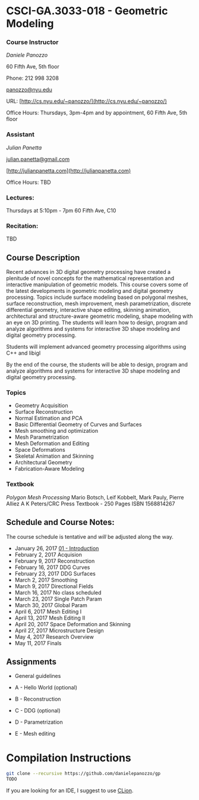 # CSCI-GA.3033-018 - Geometric Modeling

### Course Instructor
*Daniele Panozzo*

60 Fifth Ave, 5th floor

Phone: 212 998 3208

[panozzo@nyu.edu](mailto:panozzo@nyu.edu)

URL: [http://cs.nyu.edu/~panozzo/](http://cs.nyu.edu/~panozzo/)

Office Hours: Thursdays, 3pm-4pm and by appointment, 60 Fifth Ave, 5th floor

### Assistant
*Julian Panetta*

[julian.panetta@gmail.com](mailto:julian.panetta@gmail.com)

[http://julianpanetta.com](http://julianpanetta.com)

Office Hours: TBD

### Lectures:
Thursdays at 5:10pm - 7pm
60 Fifth Ave, C10

### Recitation:
TBD

## Course Description

Recent advances in 3D digital geometry processing have created a plenitude of novel concepts for the mathematical representation and interactive manipulation of geometric models. This course covers some of the latest developments in geometric modeling and digital geometry processing. Topics include surface modeling based on polygonal meshes, surface reconstruction, mesh improvement, mesh parametrization, discrete differential geometry, interactive shape editing, skinning animation, architectural and structure-aware geometric modeling, shape modeling with an eye on 3D printing. The students will learn how to design, program and analyze algorithms and systems for interactive 3D shape modeling and digital geometry processing.

Students will implement advanced geometry processing algorithms using C++ and libigl

By the end of the course, the students will be able to design, program and analyze algorithms and systems for interactive 3D shape modeling and digital geometry processing.

### Topics

* Geometry Acquisition
* Surface Reconstruction
* Normal Estimation and PCA
* Basic Differential Geometry of Curves and Surfaces
* Mesh smoothing and optimization
* Mesh Parametrization
* Mesh Deformation and Editing
* Space Deformations
* Skeletal Animation and Skinning
* Architectural Geometry
* Fabrication-Aware Modeling

### Textbook
*Polygon Mesh Processing*
Mario Botsch, Leif Kobbelt, Mark Pauly, Pierre Alliez
A K Peters/CRC Press
Textbook - 250 Pages
ISBN 1568814267

## Schedule and Course Notes:

The course schedule is tentative and *will* be adjusted along the way.

* January 26, 2017	[01 - Introduction](http://cs.nyu.edu/~panozzo/gp/01%20-%20Introduction.pdf)
* February 2, 2017	Acquision
* February 9, 2017	Reconstruction
* February 16, 2017	DDG Curves
* February 23, 2017	DDG Surfaces
* March 2, 2017	Smoothing
* March 9, 2017	Directional Fields
* March 16, 2017	No class scheduled
* March 23, 2017	Single Patch Param
* March 30, 2017	Global Param
* April 6, 2017	Mesh Editing I
* April 13, 2017	Mesh Editing II
* April 20, 2017	Space Deformation and Skinning
* April 27, 2017	Microstructure Design
* May 4, 2017	Research Overview
* May 11, 2017	Finals

## Assignments

* General guidelines

* A - Hello World (optional)
* B - Reconstruction
* C - DDG (optional)
* D - Parametrization
* E - Mesh editing

# Compilation Instructions

```bash
git clone --recursive https://github.com/danielepanozzo/gp
TODO
```

If you are looking for an IDE, I suggest to use [CLion](https://www.jetbrains.com/clion/).
